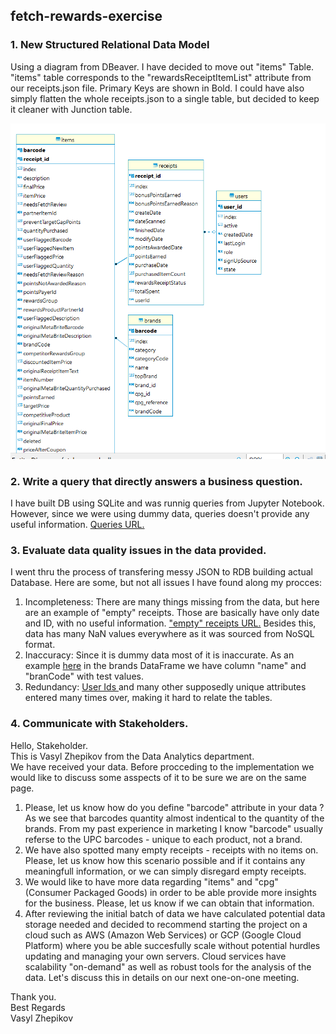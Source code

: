 ## fetch-rewards-exercise

### 1. New Structured Relational Data Model
Using a diagram from DBeaver. I have decided to move out "items" Table. "items" table corresponds to the "rewardsReceiptItemList" attribute from our receipts.json file. Primary Keys are shown in Bold. I could have also simply flatten the whole receipts.json to a single table, but decided to keep it cleaner with Junction table.

![new_er](https://github.com/Folongton/fetch-rewards-exercise/blob/master/fetch-ER.png)

### 2. Write a query that directly answers a business question.
I have built DB using SQLite and was runnig queries from Jupyter Notebook. However, since we were using dummy data, queries doesn't provide any useful information.
<a href="https://nbviewer.jupyter.org/github/Folongton/fetch-rewards-exercise/blob/master/fetch_rew.ipynb#1842-out-of-5753-is-not-terribly-bad-considering-dummy-data.">Queries URL.</a>

### 3. Evaluate data quality issues in the data provided.
I went thru the process of transfering messy JSON to RDB building actual Database. Here are some, but not all issues I have found along my procces:
1. Incompleteness: There are many things missing from the data, but here are an example of "empty" receipts. Those are basically have only date and ID, with no useful information. <a href="https://nbviewer.jupyter.org/github/Folongton/fetch-rewards-exercise/blob/master/fetch_rew.ipynb#Some-of-the-receipts-have-no-items-on-them,-as-shown-below.-We-have-to-drop-the-empty-receipts."> "empty" receipts URL.</a> Besides this, data has many NaN values everywhere as it was sourced from NoSQL format.
2. Inaccuracy: Since it is dummy data most of it is inaccurate. As an example <a href="https://nbviewer.jupyter.org/github/Folongton/fetch-rewards-exercise/blob/master/fetch_rew.ipynb#Now,-let's-format-brands.json.gz"> here</a> in the brands DataFrame we have column "name" and "branCode" with test values.
3. Redundancy: <a href="https://nbviewer.jupyter.org/github/Folongton/fetch-rewards-exercise/blob/master/fetch_rew.ipynb#Now-let's-format-users.json.gz"> User Ids </a> and many other supposedly unique attributes entered many times over, making it hard to relate the tables.

### 4. Communicate with Stakeholders.
Hello, Stakeholder. \
This is Vasyl Zhepikov from the Data Analytics department. \
We have received your data. Before procceding to the implementation we would like to discuss some asspects of it to be sure we are on the same page. 
1. Please, let us know how do you define "barcode" attribute in your data ? As we see that barcodes quantity almost indentical to the quantity of the brands. From my past experience in marketing I know "barcode" usually referse to the UPC barcodes - unique to each product, not a brand. 
2. We have also spotted many empty receipts - receipts with no items on. Please, let us know how this scenario possible and if it contains any meaningfull information, or we can simply disregard empty receipts.
3. We would like to have more data regarding "items" and "cpg" (Consumer Packaged Goods) in order to be able provide more insights for the business. Please, let us know if we can obtain that information.
4. After reviewing the initial batch of data we have calculated potential data storage needed and decided to recommend starting the project on a cloud such as AWS (Amazon Web Services) or GCP (Google Cloud Platform) where you be able succesfully scale without potential hurdles updating and managing your own servers. Cloud services have scalability "on-demand" as well as robust tools for the analysis of the data. Let's discuss this in details on our next one-on-one meeting.


Thank you. \
Best Regards \
Vasyl Zhepikov
